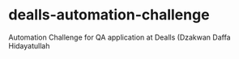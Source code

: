 # dealls-automation-challenge
Automation Challenge for QA application at Dealls (Dzakwan Daffa Hidayatullah

